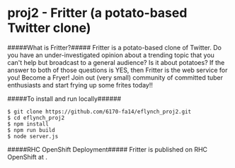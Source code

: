 proj2 - Fritter (a potato-based Twitter clone)
=====

#####What is Fritter?#####
Fritter is a potato-based clone of Twitter. Do you have an under-investigated opinion
about a trending topic that you can't help but broadcast to a general audience? Is it
about potatoes? If the answer to both of those questions is YES, then Fritter is the
web service for you! Become a Fryer! Join out (very small) community of committed
tuber enthusiasts and start frying up some frites today!!


#####To install and run locally######
```
$ git clone https://github.com/6170-fa14/eflynch_proj2.git
$ cd eflynch_proj2
$ npm install
$ npm run build
$ node server.js
```

#####RHC OpenShift Deployment#####
Fritter is published on RHC OpenShift at .

